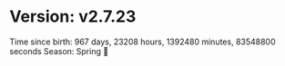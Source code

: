 # Version: v2.7.23
Time since birth: 967 days, 23208 hours, 1392480 minutes, 83548800 seconds
Season: Spring 🌸
